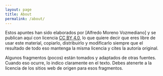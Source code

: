 ```yaml
---
layout: page
title: About
permalink: /about/
---
```


Estos apuntes han sido elaborados por [Alfredo Moreno Vozmediano] y se publican aquí con licencia [CC BY 4.0](https://creativecommons.org/licenses/by/4.0/), lo que quiere decir que eres libre de usar este material, copiarlo, distribuirlo y modificarlo siempre que el resultado de todo eso mantenga la misma licencia y cites la autoría original.

Algunos fragmentos (pocos) están tomados y adaptados de otras fuentes. Cuando eso ocurre, lo indico claramente en el texto. Debes atenerte a la licencia de los sitios web de origen para esos fragmentos.
